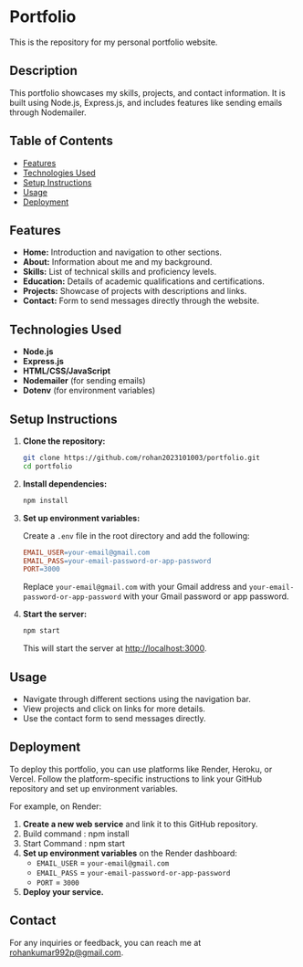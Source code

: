 
# Portfolio

This is the repository for my personal portfolio website.

## Description

This portfolio showcases my skills, projects, and contact information. It is built using Node.js, Express.js, and includes features like sending emails through Nodemailer.

## Table of Contents

- [Features](#features)
- [Technologies Used](#technologies-used)
- [Setup Instructions](#setup-instructions)
- [Usage](#usage)
- [Deployment](#deployment)

## Features

- **Home:** Introduction and navigation to other sections.
- **About:** Information about me and my background.
- **Skills:** List of technical skills and proficiency levels.
- **Education:** Details of academic qualifications and certifications.
- **Projects:** Showcase of projects with descriptions and links.
- **Contact:** Form to send messages directly through the website.

## Technologies Used

- **Node.js**
- **Express.js**
- **HTML/CSS/JavaScript**
- **Nodemailer** (for sending emails)
- **Dotenv** (for environment variables)

## Setup Instructions

1. **Clone the repository:**

   ```bash
   git clone https://github.com/rohan2023101003/portfolio.git
   cd portfolio
   ```

2. **Install dependencies:**

   ```bash
   npm install
   ```

3. **Set up environment variables:**

   Create a `.env` file in the root directory and add the following:

   ```makefile
   EMAIL_USER=your-email@gmail.com
   EMAIL_PASS=your-email-password-or-app-password
   PORT=3000
   ```

   Replace `your-email@gmail.com` with your Gmail address and `your-email-password-or-app-password` with your Gmail password or app password.

4. **Start the server:**

   ```bash
   npm start
   ```

   This will start the server at [http://localhost:3000](http://localhost:3000).

## Usage

- Navigate through different sections using the navigation bar.
- View projects and click on links for more details.
- Use the contact form to send messages directly.

## Deployment

To deploy this portfolio, you can use platforms like Render, Heroku, or Vercel. Follow the platform-specific instructions to link your GitHub repository and set up environment variables.

For example, on Render:

1. **Create a new web service** and link it to this GitHub repository.
2. Build command : npm install
3. Start Command : npm start
4. **Set up environment variables** on the Render dashboard:
   - `EMAIL_USER` = `your-email@gmail.com`
   - `EMAIL_PASS` = `your-email-password-or-app-password`
   - `PORT` = `3000`
5. **Deploy your service.**

## Contact

For any inquiries or feedback, you can reach me at [rohankumar992p@gmail.com](mailto:rohankumar992p@gmail.com).
